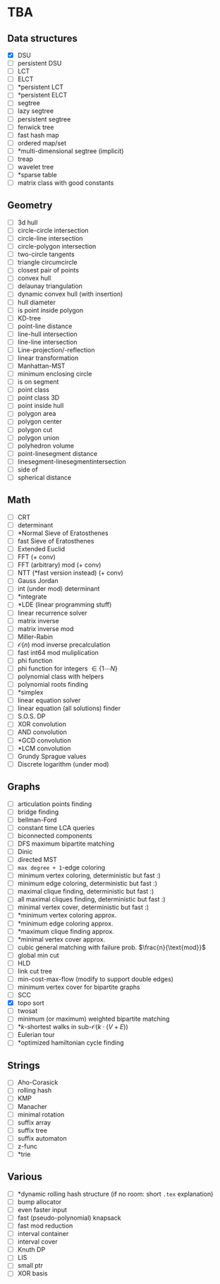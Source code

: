# TBA

## Data structures
- [x] DSU
- [ ] persistent DSU
- [ ] LCT
- [ ] ELCT
- [ ] \*persistent LCT
- [ ] \*persistent ELCT
- [ ] segtree
- [ ] lazy segtree
- [ ] persistent segtree
- [ ] fenwick tree
- [ ] fast hash map
- [ ] ordered map/set
- [ ] \*multi-dimensional segtree (implicit)
- [ ] treap
- [ ] wavelet tree
- [ ] \*sparse table
- [ ] matrix class with good constants

## Geometry
- [ ] 3d hull
- [ ] circle-circle intersection
- [ ] circle-line intersection
- [ ] circle-polygon intersection
- [ ] two-circle tangents
- [ ] triangle circumcircle
- [ ] closest pair of points
- [ ] convex hull
- [ ] delaunay triangulation
- [ ] dynamic convex hull (with insertion)
- [ ] hull diameter
- [ ] is point inside polygon
- [ ] KD-tree
- [ ] point-line distance
- [ ] line-hull intersection
- [ ] line-line intersection
- [ ] Line-projection/-reflection
- [ ] linear transformation
- [ ] Manhattan-MST
- [ ] minimum enclosing circle
- [ ] is on segment
- [ ] point class
- [ ] point class 3D
- [ ] point inside hull
- [ ] polygon area
- [ ] polygon center
- [ ] polygon cut
- [ ] polygon union
- [ ] polyhedron volume
- [ ] point-linesegment distance
- [ ] linesegment-linesegmentintersection
- [ ] side of
- [ ] spherical distance
 
## Math
- [ ] CRT
- [ ] determinant
- [ ] \*Normal Sieve of Eratosthenes
- [ ] fast Sieve of Eratosthenes
- [ ] Extended Euclid
- [ ] FFT (+ conv)
- [ ] FFT (arbitrary) mod (+ conv)
- [ ] NTT (\*fast version instead) (+ conv)
- [ ] Gauss Jordan
- [ ] int (under mod) determinant
- [ ] \*integrate
- [ ] \*LDE (linear programming stuff)
- [ ] linear recurrence solver
- [ ] matrix inverse
- [ ] matrix inverse mod
- [ ] Miller-Rabin
- [ ] $\mathcal{O}(n)$ mod inverse precalculation
- [ ] fast int64 mod muliplication
- [ ] phi function
- [ ] phi function for integers $\in \{ 1 \cdots N \}$
- [ ] polynomial class with helpers
- [ ] polynomial roots finding
- [ ] \*simplex
- [ ] linear equation solver
- [ ] linear equation (all solutions) finder
- [ ] S.O.S. DP
- [ ] XOR convolution
- [ ] AND convolution
- [ ] \*GCD convolution
- [ ] \*LCM convolution
- [ ] Grundy Sprague values
- [ ] Discrete logarithm (under mod)
 
## Graphs
- [ ] articulation points finding
- [ ] bridge finding
- [ ] bellman-Ford
- [ ] constant time LCA queries
- [ ] biconnected components
- [ ] DFS maximum bipartite matching
- [ ] Dinic
- [ ] directed MST
- [ ] `max degree + 1`-edge coloring
- [ ] minimum vertex coloring, deterministic but fast :)
- [ ] minimum edge coloring, deterministic but fast :)
- [ ] maximal clique finding, deterministic but fast :)
- [ ] all maximal cliques finding, deterministic but fast :)
- [ ] minimal vertex cover, deterministic but fast :)
- [ ] \*minimum vertex coloring approx.
- [ ] \*minimum edge coloring approx.
- [ ] \*maximum clique finding approx.
- [ ] \*minimal vertex cover approx.
- [ ] cubic general matching with failure prob. $\frac{n}{\text{mod}}$
- [ ] global min cut
- [ ] HLD
- [ ] link cut tree
- [ ] min-cost-max-flow (modify to support double edges)
- [ ] minimum vertex cover for bipartite graphs
- [ ] SCC
- [x] topo sort
- [ ] twosat
- [ ] minimum (or maximum) weighted bipartite matching
- [ ] \*$k$-shortest walks in sub-$\mathcal{O}(k \cdot (V + E))$
- [ ] Eulerian tour
- [ ] \*optimized hamiltonian cycle finding
 
## Strings
- [ ] Aho-Corasick
- [ ] rolling hash
- [ ] KMP
- [ ] Manacher
- [ ] minimal rotation
- [ ] suffix array
- [ ] suffix tree
- [ ] suffix automaton
- [ ] z-func
- [ ] \*trie
 
## Various
- [ ] \*dynamic rolling hash structure (if no room: short `.tex` explanation)
- [ ] bump allocator
- [ ] even faster input
- [ ] fast (pseudo-polynomial) knapsack
- [ ] fast mod reduction
- [ ] interval container
- [ ] interval cover
- [ ] Knuth DP
- [ ] LIS
- [ ] small ptr
- [ ] XOR basis
